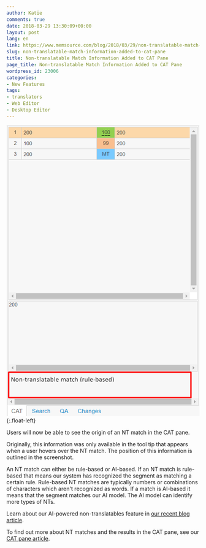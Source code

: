 ```yaml
---
author: Katie
comments: true
date: 2018-03-29 13:30:09+00:00
layout: post
lang: en
link: https://www.memsource.com/blog/2018/03/29/non-translatable-match-information-added-to-cat-pane/
slug: non-translatable-match-information-added-to-cat-pane
title: Non-translatable Match Information Added to CAT Pane
page_title: Non-translatable Match Information Added to CAT Pane
wordpress_id: 23006
categories:
- New Features
tags:
- translators
- Web Editor
- Desktop Editor
---
```


[![](/uploads/2018/03/Indication-of-NTs-CAT-Pane.png)](/uploads/2018/03/Indication-of-NTs-CAT-Pane.png){:.float-left}

Users will now be able to see the origin of an NT match in the CAT pane. 

<!-- more -->

Originally, this information was only available in the tool tip that appears when a user hovers over the NT match. The position of this information is outlined in the screenshot.

An NT match can either be rule-based or AI-based. If an NT match is rule-based that means our system has recognized the segment as matching a certain rule. Rule-based NT matches are typically numbers or combinations of characters which aren't recognized as words. If a match is AI-based it means that the segment matches our AI model. The AI model can identify more types of NTs.

Learn about our AI-powered non-translatables feature in [our recent blog article](https://www.memsource.com/blog/2018/01/09/memsource-releasing-first-feature-powered-by-artificial-intelligence/).  

To find out more about NT matches and the results in the CAT pane, see our [CAT pane article](https://help.memsource.com/hc/en-us/articles/115003642952-CAT-Pane).














